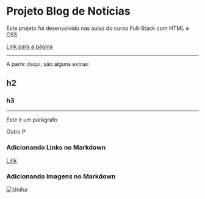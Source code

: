 # Projeto Blog de Notícias

Este projeto foi desenvolvido nas aulas do curso Full-Stack com HTML e CSS

[Link para a página](https://prof-marneicardoso.github.io/blog-noticias/)

---
A partir daqui, são alguns extras:

## h2

### h3

---
Este é um parágrafo

Outro P

### Adicionando Links no Markdown

[Link](https://google.com.br)

### Adicionando Imagens no Markdown

![Unifor](https://diariodonordeste.verdesmares.com.br/image/contentid/policy:1.3667000:1751675023/cola%C3%A7%C3%A3o%20de%20grau%20na%20unifor.jpeg?f=16x9&h=698&w=1280&$p$f$h$w=b817cf1)
